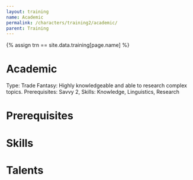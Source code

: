 ```yaml
---
layout: training
name: Academic
permalink: /characters/training2/academic/
parent: Training
---
```


{% assign trn == site.data.training[page.name] %}

# Academic

Type: Trade
Fantasy: Highly knowledgeable and able to research complex topics.
Prerequisites: Savvy 2,
Skills: Knowledge, Linguistics, Research

# Prerequisites

# Skills

# Talents